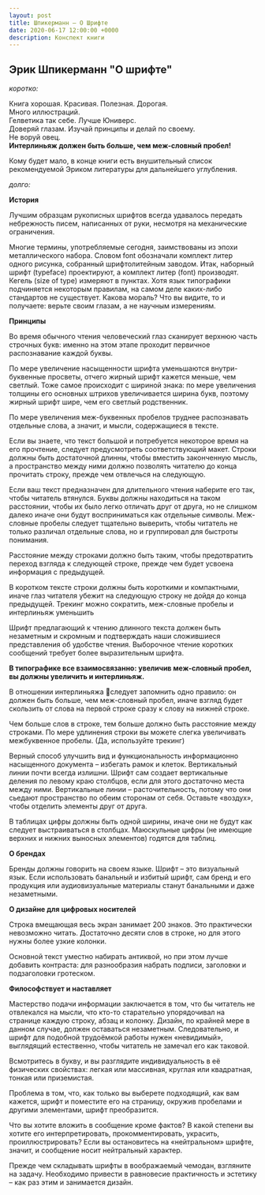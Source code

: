 ```yaml
---
layout: post
title: Шпикерманн – О Шрифте
date: 2020-06-17 12:00:00 +0000
description: Конспект книги
---
```


## Эрик Шпикерманн "О шрифте"

_коротко:_  

Книга хорошая. Красивая. Полезная. Дорогая.  
Много иллюстраций.   
Гелветика так себе. Лучше Юниверс.   
Доверяй глазам. Изучай принципы и делай по своему.   
Не воруй овец.  
**Интерлиньяж должен быть больше, чем меж-словный пробел!**  

Кому будет мало, в конце книги есть внушительный список рекомендуемой Эриком литературы для дальнейшего углубления.

_долго:_


**История**

Лучшим образцам рукописных шрифтов всегда удавалось передать небрежность писем, написанных от руки, несмотря на механические ограничения.

Многие термины, употребляемые сегодня, заимствованы из эпохи металлического набора. Словом font обозначали комплект литер одного рисунка, собранный шрифтолитейным заводом. 
Итак, наборный шрифт (typeface) проектируют, а комплект литер (font) производят. Кегель (size of type) измеряют в пунктах. 
Хотя язык типографики подчиняется некоторым правилам, на самом деле каких-либо стандартов не существует.
Какова мораль? 
Что вы видите, то и получаете: верьте своим глазам, а не научным измерениям.


**Принципы**

Во время обычного чтения человеческий глаз сканирует верхнюю часть строчных букв: именно на этом этапе проходит первичное распознавание каждой буквы.

По мере увеличение насыщенности шрифта уменьшаются внутри-буквенные просветы, отчего жирный шрифт кажется меньше, чем светлый. Тоже самое происходит с шириной знака: по мере увеличения толщины его основных штрихов увеличивается ширина букв, поэтому жирный шрифт шире, чем его светлый родственник. 

По мере увеличения меж-буквенных пробелов труднее распознавать отдельные слова, а значит, и мысли, содержащиеся в тексте.

Если вы знаете, что текст большой и потребуется некоторое время на его прочтение, следует предусмотреть соответствующий макет. 
Строки должны быть достаточной длинны, чтобы вместить законченную мысль, а пространство между ними должно позволять читателю до конца прочитать строку, прежде чем отвлечься на следующую.

Если ваш текст предназначен для длительного чтения наберите его так, чтобы читатель втянулся. Буквы должны находиться на таком расстоянии, чтобы их было легко отличать друг от друга, но не слишком далеко иначе они будут восприниматься как отдельные символы. Меж-словные пробелы следует тщательно выверить, чтобы читатель не только различал отдельные слова, но и группировал для быстроты понимания.

Расстояние между строками должно быть таким, чтобы предотвратить переход взгляда к следующей строке, прежде чем будет усвоена информация с предыдущей.

В коротком тексте строки должны быть короткими и компактными, иначе глаз читателя убежит на следующую строку не дойдя до конца предыдущей.
Трекинг можно сократить, меж-словные пробелы и интерлиньяж уменьшить

Шрифт предлагающий к чтению длинного текста должен быть незаметным и скромным и подтверждать наши сложившиеся представления об удобстве чтения. Выборочное чтение коротких сообщений требует более выразительным шрифта.

**В типографике все взаимосвязанно: увеличив меж-словный пробел, вы должны увеличить и интерлиньяж.**

В отношении интерлиньяжа следует запомнить одно правило: он должен быть больше, чем меж-словный пробел, иначе взгляд будет скользить от слова на первой строке сразу к слову на нижней строке. 

Чем больше слов в строке, тем больше должно быть расстояние между строками. 
По мере удлинения строки вы можете слегка увеличивать межбуквенное пробелы.
(Да, используйте трекинг)

Верный способ улучшить вид и функциональность информационно насыщенного документа – избегать рамок и клеток. Вертикальный линии почти всегда излишни. Шрифт сам создает вертикальные деления по левому краю столбцов, если для этого достаточно места между ними. Вертикальные линии – расточительность, потому что они сьедают пространство по обеим сторонам от себя. Оставьте «воздух», чтобы отделить элементы друг от друга.

В таблицах цифры должны быть одной ширины, иначе они не будут как следует выстраиваться в столбцах. Маюскульные цифры (не имеющие верхних и нижних выносных элементов) годятся для таблиц.


**О брендах**

Бренды должны говорить на своем языке. Шрифт – это визуальный язык. Если использовать банальный и избитый шрифт, сам бренд и его продукция или 
аудиовизуальные материалы станут банальными и даже незаметными.


**О дизайне для цифровых носителей**

Строка вмещающая весь экран занимает 200 знаков. 
Это практически невозможно читать. 
Достаточно десяти слов в строке, но для этого нужны более узкие колонки.

Основной текст уместно набирать антиквой, но при этом лучше добавить контраста: для разнообразия набрать подписи, заголовки и подзаголовки гротеском.


**Философствует и наставляет**

Мастерство подачи информации заключается в том, что бы читатель  не отвлекался на мысли, что кто-то старательно упорядочивал на странице каждую строку, абзац и колонку. Дизайн, по крайней мере в данном случае, должен оставаться незаметным. Следовательно, и шрифт для подобной трудоёмкой работы нужен «невидимый», выглядящий естественно, чтобы читатель не замечал его как таковой.

Всмотритесь в букву, и вы разглядите индивидуальность в её физических свойствах: легкая или массивная, круглая или квадратная, тонкая или приземистая. 

Проблема в том, что, как только вы выберете подходящий, как вам кажется, шрифт и поместите его на страницу, окружив пробелами и другими элементами, шрифт преобразится.

Что вы хотите вложить в сообщение кроме фактов? В какой степени вы хотите его интерпретировать, прокомментировать, украсить, проиллюстрировать? Если вы остановитесь на «нейтральном» шрифте, значит, и сообщение носит нейтральный характер.

Прежде чем складывать шрифты в воображаемый чемодан, взгляните на задачу. Необходимо привести в равновесие практичность и эстетику – как раз этим и занимается дизайн.
